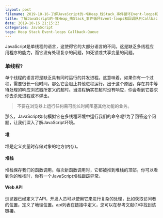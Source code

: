 ```yaml
---
layout: post
filename: 2019-10-16-了解JavaScript的-堆Heap_栈Stack_事件循环Event-loops和回调队列CallbackQueue
title: 了解JavaScript的-堆Heap_栈Stack_事件循环Event-loops和回调队列CallbackQueue
date: 2019-10-16 21:15:23
categories: JavaScript
tags: Heap Stack Event-loops Callback-Queue
---
```


JavaScript是单线程的语言，这使得它的大部分语言的不同。这是缺乏多线程应用程序的能力，而它没有处理复杂的问题，如死锁或共享变量的问题。

### 单线程?

单个线程的语言将是缺乏具有同时运行的并发进程。这意味着，如果你有一个过程，需要很长一段时间，那么它会阻止其他进程运行。出于这个原因，存在其中等待处理的响应浏览器所定义的超时。当进程确实在超时没有响应，你会看到它要求你去杀死进程或不弹出。

>不要在浏览器上运行任何需可能长时间阻塞其他功能的业务。

那么，JavaScript如何模拟它在多线程环境中运行我们的命令呢?为了回答这个问题，让我们深入了解JavaScript环境。

#### 堆

堆是定义变量时存储对象的地方(内存)。

#### 堆栈

堆栈保存我们的函数调用。每次新函数调用时，它都被推到堆栈的顶部。你可以看到你的堆栈时，你有一个JavaScript堆栈跟踪异常。

#### Web API

浏览器已经定义了API，开发人员可以使用它来进行复杂的处理，比如获取访问者的位置，定义了地理位置。api列表在链接中定义，您可以在参考文献(1)中找到该链接。